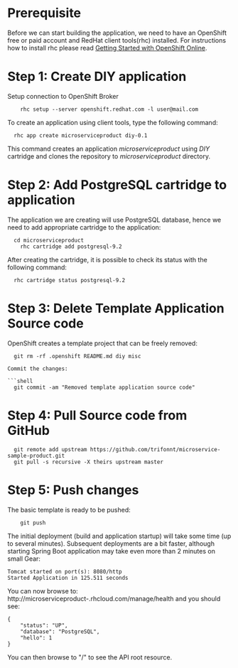 # Prerequisite

Before we can start building the application, we need to have an OpenShift free or paid account and RedHat client tools(rhc) installed. For instructions how to install rhc please read [Getting Started with OpenShift Online](https://developers.openshift.com/en/getting-started-overview.html).

# Step 1: Create DIY application
Setup connection to OpenShift Broker

```shell
	rhc setup --server openshift.redhat.com -l user@mail.com
```

To create an application using client tools, type the following command:

```shell
  rhc app create microserviceproduct diy-0.1
```

This command creates an application *microserviceproduct* using *DIY* cartridge and clones the repository to *microserviceproduct* directory.

# Step 2: Add PostgreSQL cartridge to application

The application we are creating will use PostgreSQL database, hence we need to add appropriate cartridge to the application:

```shell
  cd microserviceproduct
	rhc cartridge add postgresql-9.2
```

After creating the cartridge, it is possible to check its status with the following command:

```shell
  rhc cartridge status postgresql-9.2
```

# Step 3: Delete Template Application Source code

OpenShift creates a template project that can be freely removed:

```shell
  git rm -rf .openshift README.md diy misc

Commit the changes:

```shell
  git commit -am "Removed template application source code"
```

# Step 4: Pull Source code from GitHub

```shell
  git remote add upstream https://github.com/trifonnt/microservice-sample-product.git
  git pull -s recursive -X theirs upstream master
```

# Step 5: Push changes

The basic template is ready to be pushed:

```shell
	git push
```

The initial deployment (build and application startup) will take some time (up to several minutes). Subsequent deployments are a bit faster, although starting Spring Boot application may take even more than 2 minutes on small Gear:

	Tomcat started on port(s): 8080/http
	Started Application in 125.511 seconds

You can now browse to: http://microserviceproduct-<namespace>.rhcloud.com/manage/health and you should see:

	{
		"status": "UP",
		"database": "PostgreSQL",
		"hello": 1
	}

You can then browse to "/" to see the API root resource.

